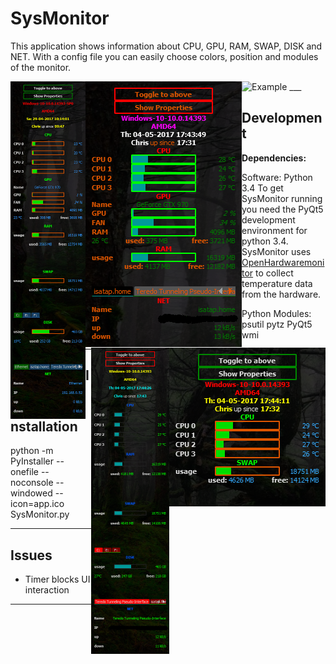 # SysMonitor

This application shows information about CPU, GPU, RAM, SWAP, DISK and NET.
With a config file you can easily choose colors, position and modules of the monitor.

<img align="left" src="https://github.com/styinx/SysMonitor/blob/master/ex_0.png" width="120" height="540" alt="Example"/>
<img align="left" src="https://github.com/styinx/SysMonitor/blob/master/ex_1.png" width="250" height="426" alt="Example"/>
<img align="right" src="https://github.com/styinx/SysMonitor/blob/master/ex_2.png" width="250" height="254" alt="Example"/>
<img align="right" src="https://github.com/styinx/SysMonitor/blob/master/ex_3.png" width="125" height="490" alt="Example"/>


<img src="https://github.com/styinx/SysMonitor/blob/master/ex_4.png" width="960" height="512" alt="Example"/>
___

## Development
**Dependencies:**

Software:
Python 3.4
To get SysMonitor running you need the PyQt5 development environment for python 3.4.
SysMonitor uses [OpenHardwaremonitor](http://openhardwaremonitor.org/) to collect temperature data from the hardware.

Python Modules:
psutil
pytz
PyQt5
wmi
___

## Installation

python -m PyInstaller --onefile --noconsole --windowed --icon=app.ico SysMonitor.py
___

## Issues

- Timer blocks UI interaction

___